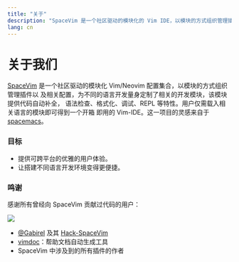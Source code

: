 ```yaml
---
title: "关于"
description: "SpaceVim 是一个社区驱动的模块化的 Vim IDE，以模块的方式组织管理插件和配置。"
lang: cn
---
```


# 关于我们

[SpaceVim](https://github.com/SpaceVim/SpaceVim) 是一个社区驱动的模块化 Vim/Neovim 配置集合，以模块的方式组织管理插件以
及相关配置，为不同的语言开发量身定制了相关的开发模块，该模块提供代码自动补全，
语法检查、格式化、调试、REPL 等特性。用户仅需载入相关语言的模块即可得到一个开箱
即用的 Vim-IDE。这一项目的灵感来自于 [spacemacs](http://spacemacs.org/)。

### 目标

- 提供可跨平台的优雅的用户体验。
- 让搭建不同语言开发环境变得更便捷。

### 鸣谢

感谢所有曾经向 SpaceVim 贡献过代码的用户：

<a href="https://github.com/SpaceVim/SpaceVim/graphs/contributors"><img src="https://opencollective.com/spacevim/contributors.svg?width=890&button=false" /></a>

- [@Gabirel](https://github.com/Gabirel) 及其 [Hack-SpaceVim](https://github.com/Gabirel/Hack-SpaceVim)
- [vimdoc](https://github.com/google/vimdoc)：帮助文档自动生成工具
- SpaceVim 中涉及到的所有插件的作者
